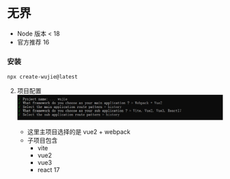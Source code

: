 # 无界

- Node 版本 < 18
- 官方推荐 16

### 安装

```bash
npx create-wujie@latest
```

2. 项目配置
   ![alt text](image.png)

   - 这里主项目选择的是 vue2 + webpack
   - 子项目包含
     - vite
     - vue2
     - vue3
     - react 17
